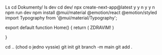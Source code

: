 Ls
cd Dokumenty/
ls dev
cd dev/
npx create-next-app@latest
y
y
n
y
y
n
npm run dev
npm install @mui/material @emotion/react @emotion/styled
import Typography from '@mui/material/Typography';

export default function Home() {
return (
<Typography variant="h5" gutterBottom>
ZDRAVIM!
</Typography>
)

}

cd .. (chod o jedno vyssie)
git init
git branch -m main
git add .
